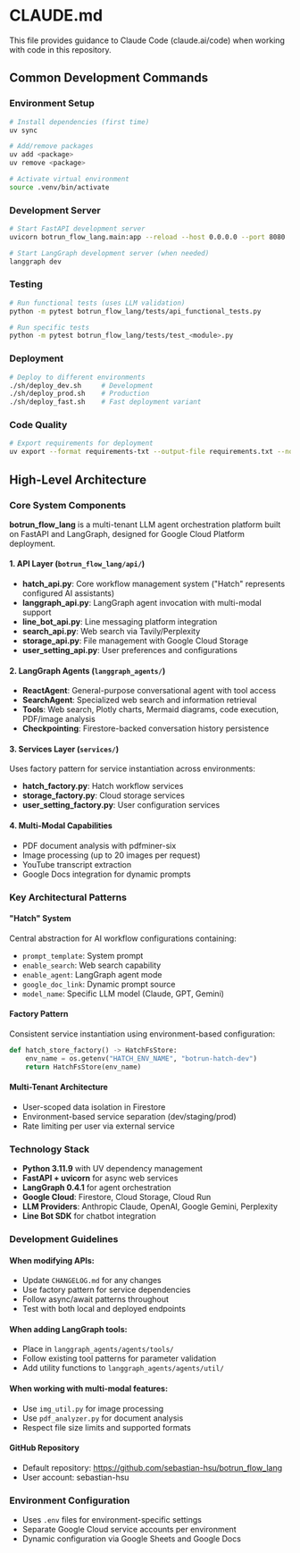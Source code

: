 # CLAUDE.md

This file provides guidance to Claude Code (claude.ai/code) when working with code in this repository.

## Common Development Commands

### Environment Setup
```bash
# Install dependencies (first time)
uv sync

# Add/remove packages
uv add <package>
uv remove <package>

# Activate virtual environment
source .venv/bin/activate
```

### Development Server
```bash
# Start FastAPI development server
uvicorn botrun_flow_lang.main:app --reload --host 0.0.0.0 --port 8080

# Start LangGraph development server (when needed)
langgraph dev
```

### Testing
```bash
# Run functional tests (uses LLM validation)
python -m pytest botrun_flow_lang/tests/api_functional_tests.py

# Run specific tests
python -m pytest botrun_flow_lang/tests/test_<module>.py
```

### Deployment
```bash
# Deploy to different environments
./sh/deploy_dev.sh     # Development
./sh/deploy_prod.sh    # Production  
./sh/deploy_fast.sh    # Fast deployment variant
```

### Code Quality
```bash
# Export requirements for deployment
uv export --format requirements-txt --output-file requirements.txt --no-hashes
```

## High-Level Architecture

### Core System Components

**botrun_flow_lang** is a multi-tenant LLM agent orchestration platform built on FastAPI and LangGraph, designed for Google Cloud Platform deployment.

#### 1. API Layer (`botrun_flow_lang/api/`)
- **hatch_api.py**: Core workflow management system ("Hatch" represents configured AI assistants)
- **langgraph_api.py**: LangGraph agent invocation with multi-modal support
- **line_bot_api.py**: Line messaging platform integration
- **search_api.py**: Web search via Tavily/Perplexity
- **storage_api.py**: File management with Google Cloud Storage
- **user_setting_api.py**: User preferences and configurations

#### 2. LangGraph Agents (`langgraph_agents/`)
- **ReactAgent**: General-purpose conversational agent with tool access
- **SearchAgent**: Specialized web search and information retrieval
- **Tools**: Web search, Plotly charts, Mermaid diagrams, code execution, PDF/image analysis
- **Checkpointing**: Firestore-backed conversation history persistence

#### 3. Services Layer (`services/`)
Uses factory pattern for service instantiation across environments:
- **hatch_factory.py**: Hatch workflow services
- **storage_factory.py**: Cloud storage services  
- **user_setting_factory.py**: User configuration services

#### 4. Multi-Modal Capabilities
- PDF document analysis with pdfminer-six
- Image processing (up to 20 images per request)
- YouTube transcript extraction
- Google Docs integration for dynamic prompts

### Key Architectural Patterns

#### "Hatch" System
Central abstraction for AI workflow configurations containing:
- `prompt_template`: System prompt
- `enable_search`: Web search capability
- `enable_agent`: LangGraph agent mode  
- `google_doc_link`: Dynamic prompt source
- `model_name`: Specific LLM model (Claude, GPT, Gemini)

#### Factory Pattern
Consistent service instantiation using environment-based configuration:
```python
def hatch_store_factory() -> HatchFsStore:
    env_name = os.getenv("HATCH_ENV_NAME", "botrun-hatch-dev")
    return HatchFsStore(env_name)
```

#### Multi-Tenant Architecture  
- User-scoped data isolation in Firestore
- Environment-based service separation (dev/staging/prod)
- Rate limiting per user via external service

### Technology Stack
- **Python 3.11.9** with UV dependency management
- **FastAPI + uvicorn** for async web services
- **LangGraph 0.4.1** for agent orchestration
- **Google Cloud**: Firestore, Cloud Storage, Cloud Run
- **LLM Providers**: Anthropic Claude, OpenAI, Google Gemini, Perplexity
- **Line Bot SDK** for chatbot integration

### Development Guidelines

#### When modifying APIs:
- Update `CHANGELOG.md` for any changes
- Use factory pattern for service dependencies
- Follow async/await patterns throughout
- Test with both local and deployed endpoints

#### When adding LangGraph tools:
- Place in `langgraph_agents/agents/tools/`
- Follow existing tool patterns for parameter validation
- Add utility functions to `langgraph_agents/agents/util/`

#### When working with multi-modal features:
- Use `img_util.py` for image processing
- Use `pdf_analyzer.py` for document analysis
- Respect file size limits and supported formats

#### GitHub Repository
- Default repository: https://github.com/sebastian-hsu/botrun_flow_lang
- User account: sebastian-hsu

### Environment Configuration
- Uses `.env` files for environment-specific settings
- Separate Google Cloud service accounts per environment
- Dynamic configuration via Google Sheets and Google Docs